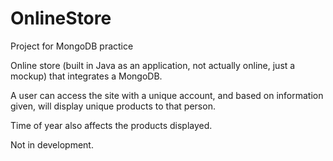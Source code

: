 # OnlineStore
Project for MongoDB practice

Online store (built in Java as an application, not actually online, just a mockup) that integrates a MongoDB.

A user can access the site with a unique account, and based on information given, will display unique products to that person.

Time of year also affects the products displayed.

Not in development.
